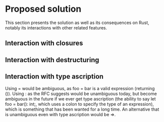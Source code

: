 # Proposed solution

This section presents the solution as well as its consequences on Rust, notably its interactions
with other related features.

## Interaction with closures

## Interaction with destructuring

## Interaction with type ascription

Using = would be ambiguous, as foo = bar is a valid expression (returning ()). Using : as the RFC suggests would be unambiguous today, but become ambiguous in the future if we ever get type ascription (the ability to say let foo = bar(): int;, which uses a colon to specify the type of an expression), which is something that has been wanted for a long time. An alternative that is unambiguous even with type ascription would be =>.
